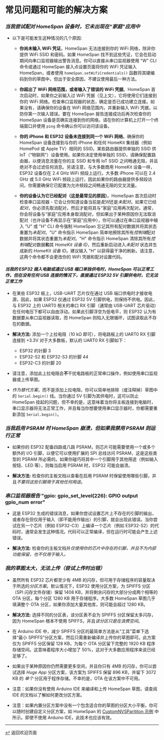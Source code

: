 <!--  原文时间：2024.3.9，校对时间：2025.2.28  -->

# 常见问题和可能的解决方案

### *当我尝试配对 HomeSpan 设备时，它未出现在“家庭”应用中*

* 以下是可能发生这种情况的几个原因:

  * **你尚未输入 WiFi 凭证**。HomeSpan 无法连接到你的 WiFi 网络，除非你提供 WiFi SSID 和密码。如果 HomeSpan 找不到这些凭证，它会在启动期间向串口监视器输出警告消息。你可以直接从串口监视器使用 "W" CLI 命令或通过 HomeSpan 接入点设置页面将你的 WiFi 凭证输入 HomeSpan，或者使用 `homeSpan.setWifiCredentials()` 函数将其硬编码到你的草图中，但出于安全原因，不建议使用最后一种方法。

  * **你超出了 WiFi 网络范围，或者输入了错误的 WiFi 凭据**。HomeSpan 首次启动时，如果你之前输入过 WiFi 凭据（见上文），它将使用它们连接到你的 WiFi 网络。检查串口监视器的状态，确定是否已成功建立连接。如果没有，请确保你的设备在 WiFi 网络范围内，并重新输入 WiFi 凭据，以防你第一次输入错误。要在 HomeSpan 报告连接成功后再次检查你的 HomeSpan 设备是否确实连接到你的网络，请在你的计算机上打开一个终端窗口并使用 `ping` 命令确认你可以访问该设备。
 
  * **你的 iPhone 和 ESP32 设备未连接到同一个 WiFi 网络**。确保你的 HomeSpan 设备连接到与你的 iPhone 和任何 HomeKit 集线器（例如 HomePod 或 Apple TV）相同的 SSID。某些路由器提供单独的 SSID 供 IoT（“物联网”）设备使用。如果你决定使用单独的 SSID，请确保配置路由器，以便消息流量在你的主 SSID 和专用 IoT SSID 之间畅通无阻，并且绝对不会过滤任何消息。另请注意，与大多数商用 HomeKit 设备一样，ESP32 设备仅在 2.4 GHz WiFi 频段上运行。大多数 iPhone 可以在 2.4 GHz 或 5.0 GHz WiFi 频段上运行，因此如果你的路由器提供多频段访问，你需要确保它已配置为允许频段之间畅通无阻的交叉流量。
    
  * **你的设备认为它已经配对（这是最常见的原因）**。HomeSpan 首次启动时检查串口监视器 - 它会让你知道设备当前是*配对*还是*未配对*。如果它已经*配对*，你必须先取消配对，然后才能将其与“家庭”应用再次配对。通常，你会将设备与“家庭”应用本身取消配对，但如果出于某种原因你无法取消配对（也许设备不再显示在“家庭”应用中），你可以通过在串口监视器中输入 "U" 或 "H" CLI 命令强制 HomeSpan 忘记其所有配对数据并将其状态重置为*未配对*。"U" 命令指示 HomeSpan 简单地擦除其所有*控制端*配对数据并将其状态重置为*未配对*。"H" 命令指示 HomeSpan 清除其所有*控制端*配对数据**和**其 *HomeKit 设备 ID*，然后重新启动进入*未配对* 状态并生成新的 *HomeKit 设备 ID*。建议输入 "H" 以获得最干净的刷新。请注意，这两个命令都不会更改你的 WiFi 凭据和配对设置代码。

#### *当我的 ESP32 插入电脑或通过 USB 端口单独供电时，HomeSpan 可以正常工作，但在没有任何 USB 连接的情况下，直接通过 ESP32 5V 引脚供电时，它无法正常工作*

* 在某些 ESP32 板上，USB-UART 芯片仅在通过 USB 端口供电时才接收电源，因此，如果 ESP32 仅通过 ESP32 5V 引脚供电，则保持不供电。因此，与 ESP32 上的 UART0 相关的串口 RX 引脚（通常由 USB-UART 芯片驱动）在任何电压下都可以自由浮动。如果此引脚浮空为低电平，则 ESP32 认为有数据要从串口监视器读取，而 HomeSpan 则陷入无限循环，试图读取此不存在的数据。

* **解决方法:** 添加一个上拉电阻（10 kΩ 即可），将电路板上的 UART0 RX 引脚连接到 +3.3V 对于大多数板，默认的 UART0 RX 引脚如下：

  * ESP32 的针脚 3
  * ESP32-S2 和 ESP32-S3 的针脚 44
  * ESP32-C3 的针脚 20

* 请注意，添加此上拉电阻会**不**干扰电路板的正常串口操作，例如使用串口监视器或上传草图。

* *作为替代方案*，而不是添加上拉电阻，你可以简单地排除（或注释掉）草图中的 `Serial.begin()` 线。当你通过 5V 引脚为其供电时，这可以防止 HomeSpan 挂起的问题，但不幸的是，这意味着当你将主板连接到电脑时，串口显示器将无法正常工作，并且每当你想要使用串口显示器时，你都需要重新添加 `Serial.begin()`。

### *当我启用 PSRAM 时 HomeSpan 崩溃，但如果我禁用 PSRAM 则运行正常*

* 如果你的 ESP32 配备四路或八路 PSRAM，则芯片可能需要使用一个或多个额外的 I/O 引脚，以便它可以使用扩展的 SPI 总线访问 PSRAM，这是这些类型的 PSRAM 所必需的。如果你碰巧将其中一个引脚用于其他用途（例如输入按钮、LED 等），则每当启用 PSRAM 时，ESP32 可能会崩溃。
  
* **解决方法:**  检查你的主板文档以查看在启用 PSRAM 时保留使用哪些引脚，并且*不要将这些引脚用于其他任何用途*。

### *串口监视器报告* "gpio: gpio_set_level(226): GPIO output gpio_num error"

* 这是 ESP32 生成的错误消息，如果你尝试设置芯片上不存在的引脚的输出，或者存在但仅用于输入（即不能用作输出）的引脚，就会出现此错误。当你尝试在另一个芯片（例如 ESP32-C3）上编译一个芯片（例如 ESP32-S2）的代码时，通常会发生这种情况。代码可以正常编译，但在运行时可能会产生上述错误。
  
* **解决方法:**  检查你的主板文档并*仅使用你的芯片中存在的引脚，并且不为内部功能保留，也不仅用于输入。*

### *我的草图太大，无法上传（尝试上传时出错）*

* 虽然所有 ESP32 芯片都至少有 4MB 的闪存，但可用于存储程序的容量取决于所选的*分区方案*。默认情况下，ESP32 使用分区方案，为 SPIFFS 分区（SPI 闪存文件存储）保留 1408 KB，并将剩余闪存的大部分分成两个相等的 OTA 分区，每个分区 1280 KB 用于存储程序。大多数 HomeSpan 草图几乎填满整个 OTA 分区，如果你添加大量其他库，则可能会超过 1280 KB。

* **解决方法:**  选择不同的分区表，该分区表不会为 SPIFFS 分区保留太多闪存，因为 HomeSpan 根本不使用 SPIFFS，并且*该分区只是在浪费空间*。

* 在 Arduino IDE 中，减少 SPIFFS 分区的最简单方法是从“工具”菜单下选择“最小 SPIFFS”分区方案，然后只需重新编译并上传你的草图即可。此方案仅为 SPIFFS 分区保留 128 KB，为每个 OTA 分区留下完整的 1920 KB 程序存储空间。这意味着程序大小增加了 50%，这对于大多数应用程序来说已经足够了。
  
* 如果出于某种原因你仍然需要更多空间，并且你只有 4MB 的闪存，你可以尝试选择 *Huge App* 分区方案，该方案为 SPIFFS 保留 896 KB，并留下 3072 KB 的 *单个* 分区用于程序存储。不幸的是，OTA 在该方案中不可用。

* 注意：如果你没有使用 Arduino IDE 来编译和上传 HomeSpan 草图，请查阅 IDE 的文档以了解如何更改分区方案。

* 注意：如果内置分区方案中没有一个包含适合你的草图的分区大小平衡，你可以随时创建自定义分区方案，如 HomeSpan 的 [CustomNVSParititon 示例](../examples/Other%20Examples/CustomNVSPartition/CustomNVSPartition.ino) 中所示。即使不使用 Arduino IDE，此技术也应该有效。
 
---

[↩️](../README.md#resources) 返回欢迎页面
